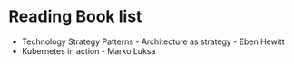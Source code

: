 # Reading Book list

* Technology Strategy Patterns - Architecture as strategy - Eben Hewitt
* Kubernetes in action - Marko Luksa